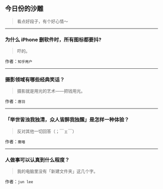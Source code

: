 ## 今日份的沙雕

> 看点好段子，有个好心情～


 
---

### 为什么 iPhone 删软件时，所有图标都要抖?

> 吓的。


作者：`知乎用户`

---

### 摄影领域有哪些经典笑话？

> 摄影就是用光的艺术——把钱用光。


作者：`唐羽`

---

### 「举世皆浊我独清，众人皆醉我独醒」是怎样一种体验？

> 反对其他一切回答（；￣ェ￣）


作者：`撒喵`

---

### 人做事可以认真到什么程度？

> 我的电脑里没有「新建文件夹」这几个字。


作者：`jun lee`